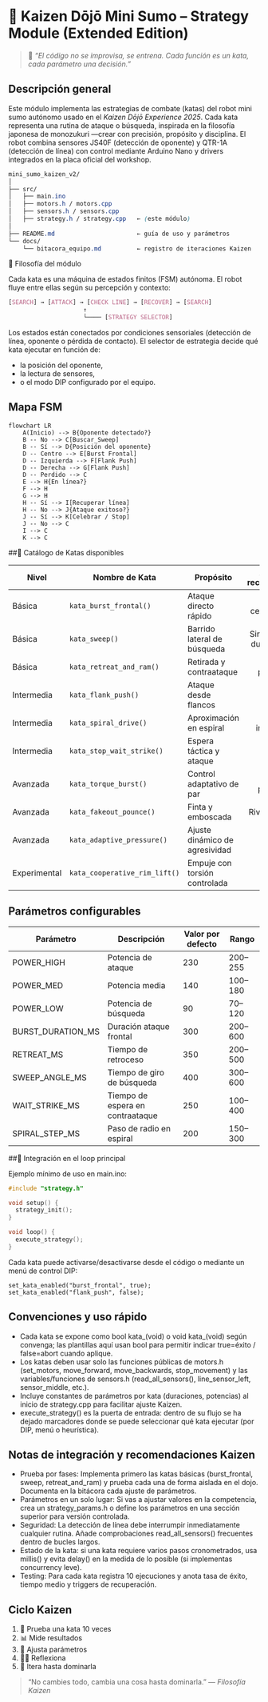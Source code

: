 # 🥋 Kaizen Dōjō Mini Sumo – Strategy Module (Extended Edition)
> 💭 *“El código no se improvisa, se entrena. Cada función es un kata, cada parámetro una decisión.”*  

## Descripción general
Este módulo implementa las estrategias de combate (katas) del robot mini sumo autónomo usado en el *Kaizen Dōjō Experience 2025*.
Cada kata representa una rutina de ataque o búsqueda, inspirada en la filosofía japonesa de monozukuri —crear con precisión, propósito y disciplina.
El robot combina sensores JS40F (detección de oponente) y QTR-1A (detección de línea) con control mediante Arduino Nano y drivers integrados en la placa oficial del workshop.

```css
mini_sumo_kaizen_v2/
│
├── src/
│   ├── main.ino
│   ├── motors.h / motors.cpp
│   ├── sensors.h / sensors.cpp
│   ├── strategy.h / strategy.cpp   ← (este módulo)
│
├── README.md                       ← guía de uso y parámetros
└── docs/
    └── bitacora_equipo.md          ← registro de iteraciones Kaizen
```
🧠 Filosofía del módulo

Cada kata es una máquina de estados finitos (FSM) autónoma.
El robot fluye entre ellas según su percepción y contexto:
```css
[SEARCH] → [ATTACK] → [CHECK LINE] → [RECOVER] → [SEARCH]
                     ↑
                     └──── [STRATEGY SELECTOR]
```

Los estados están conectados por condiciones sensoriales (detección de línea, oponente o pérdida de contacto).
El selector de estrategia decide qué kata ejecutar en función de:
- la posición del oponente,
- la lectura de sensores,
- o el modo DIP configurado por el equipo.


## Mapa FSM
```mermaid
flowchart LR
    A(Inicio) --> B{Oponente detectado?}
    B -- No --> C[Buscar_Sweep]
    B -- Sí --> D{Posición del oponente}
    D -- Centro --> E[Burst Frontal]
    D -- Izquierda --> F[Flank Push]
    D -- Derecha --> G[Flank Push]
    D -- Perdido --> C
    E --> H{En línea?}
    F --> H
    G --> H
    H -- Sí --> I[Recuperar línea]
    H -- No --> J{Ataque exitoso?}
    J -- Sí --> K[Celebrar / Stop]
    J -- No --> C
    I --> C
    K --> C
```

##🥋 Catálogo de Katas disponibles

| Nivel        | Nombre de Kata                         | Propósito                                   | Activación recomendada         |
|--------------|----------------------------------------|---------------------------------------------|-------------------------------:|
| Básica       | `kata_burst_frontal()`                 | Ataque directo rápido                       | Detección central activa      |
| Básica       | `kata_sweep()`                         | Barrido lateral de búsqueda                 | Sin detección durante > 1 s   |
| Básica       | `kata_retreat_and_ram()`               | Retirada y contraataque                     | Contacto prolongado           |
| Intermedia   | `kata_flank_push()`                    | Ataque desde flancos                        | Detección lateral             |
| Intermedia   | `kata_spiral_drive()`                  | Aproximación en espiral                     | Detección intermitente        |
| Intermedia   | `kata_stop_wait_strike()`              | Espera táctica y ataque                     | Rival impulsivo               |
| Avanzada     | `kata_torque_burst()`                  | Control adaptativo de par                   | Combate prolongado            |
| Avanzada     | `kata_fakeout_pounce()`                | Finta y emboscada                           | Rival agresivo                |
| Avanzada     | `kata_adaptive_pressure()`             | Ajuste dinámico de agresividad              | Combates extensos             |
| Experimental | `kata_cooperative_rim_lift()`          | Empuje con torsión controlada               | —                             |


## Parámetros configurables
| Parámetro | Descripción | Valor por defecto | Rango |
|------------|-------------|------------------|--------|
| POWER_HIGH | Potencia de ataque | 230 | 200–255 |
| POWER_MED | Potencia media | 140 | 100–180 |
| POWER_LOW | Potencia de búsqueda | 90 | 70–120 |
| BURST_DURATION_MS | Duración ataque frontal | 300 | 200–600 |
| RETREAT_MS | Tiempo de retroceso | 350 | 200–500 |
| SWEEP_ANGLE_MS | Tiempo de giro de búsqueda | 400 | 300–600 |
| WAIT_STRIKE_MS | Tiempo de espera en contraataque | 250 | 100–400 |
| SPIRAL_STEP_MS | Paso de radio en espiral | 200 | 150–300 |

##🧩 Integración en el loop principal

Ejemplo mínimo de uso en main.ino:
```cpp
#include "strategy.h"

void setup() {
  strategy_init();
}

void loop() {
  execute_strategy();
}
```


Cada kata puede activarse/desactivarse desde el código o mediante un menú de control DIP:
```
set_kata_enabled("burst_frontal", true);
set_kata_enabled("flank_push", false);
```

## Convenciones y uso rápido

- Cada kata se expone como bool kata_<nombre>(void) o void kata_<nombre>(void) según convenga; las plantillas aquí usan bool para permitir indicar true=éxito / false=abort cuando aplique.
- Los katas deben usar solo las funciones públicas de motors.h (set_motors, move_forward, move_backwards, stop_movement) y las variables/funciones de sensors.h (read_all_sensors(), line_sensor_left, sensor_middle, etc.). 
- Incluye constantes de parámetros por kata (duraciones, potencias) al inicio de strategy.cpp para facilitar ajuste Kaizen.
- execute_strategy() es la puerta de entrada: dentro de su flujo se ha dejado marcadores donde se puede seleccionar qué kata ejecutar (por DIP, menú o heurística).

## Notas de integración y recomendaciones Kaizen

- Prueba por fases: Implementa primero las katas básicas (burst_frontal, sweep, retreat_and_ram) y prueba cada una de forma aislada en el dojo. Documenta en la bitácora cada ajuste de parámetros.
- Parámetros en un solo lugar: Si vas a ajustar valores en la competencia, crea un strategy_params.h o define los parámetros en una sección superior para versión controlada.
- Seguridad: La detección de línea debe interrumpir inmediatamente cualquier rutina. Añade comprobaciones read_all_sensors() frecuentes dentro de bucles largos.
- Estado de la kata: si una kata requiere varios pasos cronometrados, usa millis() y evita delay() en la medida de lo posible (si implementas concurrency leve).
- Testing: Para cada kata registra 10 ejecuciones y anota tasa de éxito, tiempo medio y triggers de recuperación.

## Ciclo Kaizen
1. 🧪 Prueba una kata 10 veces  
2. 📊 Mide resultados  
3. 🔧 Ajusta parámetros  
4. 🧘‍♂️ Reflexiona  
5. 🔁 Itera hasta dominarla

> “No cambies todo, cambia una cosa hasta dominarla.” — *Filosofía Kaizen*

